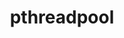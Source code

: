 ---
title: "pthreadpool"
layout: cache
categories: [package, develop-2025-07-13]
meta: {"compilers": ["apple-clang@17.0.0", "gcc@11.4.0", "gcc@13.2.0"], "num_specs": 8, "num_specs_by_stack": {"e4s": 2, "ml-darwin-aarch64-mps": 2, "ml-linux-aarch64-cpu": 2, "ml-linux-aarch64-cuda": 2, "ml-linux-x86_64-cpu": 2, "ml-linux-x86_64-cuda": 2, "root": 8}, "oss": ["sequoia", "ubuntu22.04", "ubuntu24.04"], "platforms": ["darwin", "linux"], "stacks": ["e4s", "ml-darwin-aarch64-mps", "ml-linux-aarch64-cpu", "ml-linux-aarch64-cuda", "ml-linux-x86_64-cpu", "ml-linux-x86_64-cuda", "root"], "targets": ["aarch64", "x86_64_v3"], "versions": ["2023-08-29"]}
spec_details: [{"compiler": "apple-clang@17.0.0", "hash": "a3vagnkq7wjwmnwlspc4mf2bp6d5zdoo", "os": "sequoia", "platform": "darwin", "size": "-", "stacks": ["ml-darwin-aarch64-mps", "root"], "target": "aarch64", "variants": ["build_system=cmake", "build_type=Release", "commit=4fe0e1e183925bf8cfa6aae24237e724a96479b8", "generator=ninja", "~ipo"], "versions": ["2023-08-29"]}, {"compiler": "gcc@13.2.0", "hash": "c3tp47vcofkh33s7mk7wha7mdukoxai5", "os": "ubuntu24.04", "platform": "linux", "size": "-", "stacks": ["ml-linux-aarch64-cpu", "ml-linux-aarch64-cuda", "root"], "target": "aarch64", "variants": ["build_system=cmake", "build_type=Release", "commit=4fe0e1e183925bf8cfa6aae24237e724a96479b8", "generator=ninja", "~ipo"], "versions": ["2023-08-29"]}, {"compiler": "apple-clang@17.0.0", "hash": "fich33bli227eq675oo3smajocqj7ed3", "os": "sequoia", "platform": "darwin", "size": "-", "stacks": ["ml-darwin-aarch64-mps", "root"], "target": "aarch64", "variants": ["build_system=cmake", "build_type=Release", "commit=4fe0e1e183925bf8cfa6aae24237e724a96479b8", "generator=ninja", "~ipo"], "versions": ["2023-08-29"]}, {"compiler": "gcc@13.2.0", "hash": "g6om3nypwqrzke73egdkywwm6u7bxcil", "os": "ubuntu24.04", "platform": "linux", "size": "-", "stacks": ["ml-linux-x86_64-cpu", "ml-linux-x86_64-cuda", "root"], "target": "x86_64_v3", "variants": ["build_system=cmake", "build_type=Release", "commit=4fe0e1e183925bf8cfa6aae24237e724a96479b8", "generator=ninja", "~ipo"], "versions": ["2023-08-29"]}, {"compiler": "gcc@13.2.0", "hash": "j6az3nk7am7rvha5fptp3alecswwhrz4", "os": "ubuntu24.04", "platform": "linux", "size": "-", "stacks": ["ml-linux-x86_64-cpu", "ml-linux-x86_64-cuda", "root"], "target": "x86_64_v3", "variants": ["build_system=cmake", "build_type=Release", "commit=4fe0e1e183925bf8cfa6aae24237e724a96479b8", "generator=ninja", "~ipo"], "versions": ["2023-08-29"]}, {"compiler": "gcc@11.4.0", "hash": "unfn2t6lp5k4vklfnnlfgkqo53ni3naq", "os": "ubuntu22.04", "platform": "linux", "size": "-", "stacks": ["e4s", "root"], "target": "x86_64_v3", "variants": ["build_system=cmake", "build_type=Release", "commit=4fe0e1e183925bf8cfa6aae24237e724a96479b8", "generator=ninja", "~ipo"], "versions": ["2023-08-29"]}, {"compiler": "gcc@13.2.0", "hash": "walhyzb4bbxcl6cwpuhfb3l3rvrsxz3v", "os": "ubuntu24.04", "platform": "linux", "size": "-", "stacks": ["ml-linux-aarch64-cpu", "ml-linux-aarch64-cuda", "root"], "target": "aarch64", "variants": ["build_system=cmake", "build_type=Release", "commit=4fe0e1e183925bf8cfa6aae24237e724a96479b8", "generator=ninja", "~ipo"], "versions": ["2023-08-29"]}, {"compiler": "gcc@11.4.0", "hash": "yesv2brl5qqe4onyxfxsqhl3kbnzyaqu", "os": "ubuntu22.04", "platform": "linux", "size": "-", "stacks": ["e4s", "root"], "target": "x86_64_v3", "variants": ["build_system=cmake", "build_type=Release", "commit=4fe0e1e183925bf8cfa6aae24237e724a96479b8", "generator=ninja", "~ipo"], "versions": ["2023-08-29"]}]
---